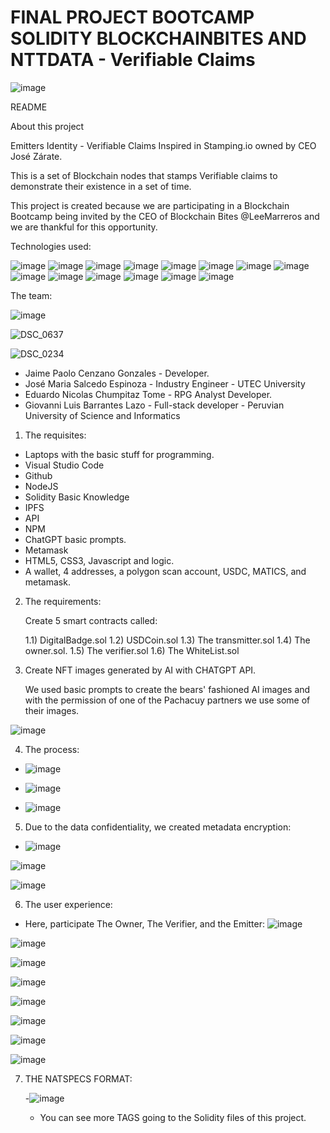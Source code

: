 #  FINAL PROJECT BOOTCAMP SOLIDITY BLOCKCHAINBITES AND NTTDATA - Verifiable Claims
![image](https://github.com/JPCenz/afirmaciones-verificables-dapp/assets/7441208/9e98fd24-9ad5-4257-baaf-8c867aa6646b)

README

About this project

Emitters Identity  - Verifiable Claims Inspired in Stamping.io owned by CEO José Zárate.

This is a set of Blockchain nodes that stamps Verifiable claims to demonstrate their existence in a set of time.

This project is created because we are participating in a Blockchain Bootcamp being invited by the CEO of Blockchain Bites @LeeMarreros and we are thankful for this opportunity.

Technologies used:

![image](https://github.com/JPCenz/afirmaciones-verificables-dapp/assets/7441208/c89abda6-3f76-42ae-a094-01eedf3b0a5c)
![image](https://github.com/JPCenz/afirmaciones-verificables-dapp/assets/7441208/f0accb9a-232e-4505-bdbc-ed7e727421b6)
![image](https://github.com/JPCenz/afirmaciones-verificables-dapp/assets/7441208/6817077f-389c-45da-8a40-4398b2232ff8)
![image](https://github.com/JPCenz/afirmaciones-verificables-dapp/assets/7441208/1ef753ec-09e5-4602-b033-5ad5106623be)
![image](https://github.com/JPCenz/afirmaciones-verificables-dapp/assets/7441208/6a14b9b2-0c8a-4e7f-9be9-0249cd366600)
![image](https://github.com/JPCenz/afirmaciones-verificables-dapp/assets/7441208/99117ad2-b9a3-4db8-9ca2-67d0b54eee58)
![image](https://github.com/JPCenz/afirmaciones-verificables-dapp/assets/7441208/26d37028-2766-4df5-94a0-d46bdc76d4bf)
![image](https://github.com/JPCenz/afirmaciones-verificables-dapp/assets/7441208/fd8c7815-7b8a-46dc-9543-c8db4b30b267)
![image](https://github.com/JPCenz/afirmaciones-verificables-dapp/assets/7441208/47733948-b0d5-47c0-ae4c-974864a309cf)
![image](https://github.com/JPCenz/afirmaciones-verificables-dapp/assets/7441208/b54953bb-2082-43e2-b73c-6202e9598bae)
![image](https://github.com/JPCenz/afirmaciones-verificables-dapp/assets/7441208/e809a174-5b66-4ede-b97c-e4fb0ee5a878)
![image](https://github.com/JPCenz/afirmaciones-verificables-dapp/assets/7441208/5fcbea3e-5049-4d41-9c7f-05d15c8020d7)
![image](https://github.com/JPCenz/afirmaciones-verificables-dapp/assets/7441208/ca5e6563-497d-423c-a878-08967edaf329)
![image](https://github.com/JPCenz/afirmaciones-verificables-dapp/assets/7441208/3a82a2cf-5b6e-4958-99b5-e3834175acd8)

          
The team:

![image](https://github.com/JPCenz/afirmaciones-verificables-dapp/assets/7441208/8e69b241-279e-4d1d-9293-0722e5ba9c68)

![DSC_0637](https://github.com/JPCenz/afirmaciones-verificables-dapp/assets/7441208/d3c4b52d-6032-42ff-baf2-04be05530800)

![DSC_0234](https://github.com/JPCenz/afirmaciones-verificables-dapp/assets/7441208/10ee6f23-8a84-49c7-a533-afd384bdeb93)


- Jaime Paolo Cenzano Gonzales - Developer.
- José Maria Salcedo Espinoza - Industry Engineer - UTEC University
- Eduardo Nicolas Chumpitaz Tome -  RPG Analyst Developer.
- Giovanni Luis Barrantes Lazo - Full-stack developer - Peruvian University of Science and Informatics

1) The requisites:

  - Laptops with the basic stuff for programming.
  - Visual Studio Code
  - Github
  - NodeJS
  - Solidity Basic Knowledge
  - IPFS
  - API
  - NPM
  - ChatGPT basic prompts.
  - Metamask
  - HTML5, CSS3, Javascript and logic.
  - A wallet, 4 addresses, a polygon scan account, USDC, MATICS, and metamask.

2) The requirements:

   Create 5 smart contracts called:

    1.1) DigitalBadge.sol
    1.2) USDCoin.sol
    1.3) The transmitter.sol
    1.4) The owner.sol.
    1.5) The verifier.sol
    1.6) The WhiteList.sol
 
3) Create NFT images generated by AI with CHATGPT API.

      We used basic prompts to create the bears' fashioned AI images and with the permission of one of the Pachacuy partners we use some of their images. 

![image](https://github.com/JPCenz/afirmaciones-verificables-dapp/assets/7441208/98e2a16c-e6d9-48c8-b2b1-e43934b51612)


4)  The process:

-  ![image](https://github.com/JPCenz/afirmaciones-verificables-dapp/assets/7441208/a7fd7a59-91e3-4850-9fe3-bb79bd5c82bd)

-  ![image](https://github.com/JPCenz/afirmaciones-verificables-dapp/assets/7441208/0053601e-12b7-4929-8c3b-5438af39fc14)

-  ![image](https://github.com/JPCenz/afirmaciones-verificables-dapp/assets/7441208/a6d923f5-e27b-4d88-9e70-fbaf0673349b)

5)  Due to the data confidentiality, we created metadata encryption:

- ![image](https://github.com/JPCenz/afirmaciones-verificables-dapp/assets/7441208/49a962dc-a92a-4b51-9ef7-6e66d0345973)

![image](https://github.com/JPCenz/afirmaciones-verificables-dapp/assets/7441208/fb2f8a90-4bde-4736-bb9a-51173fb56e2d)

![image](https://github.com/JPCenz/afirmaciones-verificables-dapp/assets/7441208/daa9ef78-d774-45ed-939d-cb942404de6e)

6) The user experience:
  - Here, participate The Owner, The Verifier, and the Emitter:
![image](https://github.com/JPCenz/afirmaciones-verificables-dapp/assets/7441208/97102224-2f98-4ccf-8bfc-5ae0c6fc03e1)

![image](https://github.com/JPCenz/afirmaciones-verificables-dapp/assets/7441208/87466f19-7430-4c1e-8b8e-49f91e257bef)

![image](https://github.com/JPCenz/afirmaciones-verificables-dapp/assets/7441208/85e4a2f5-3b7f-4a35-a705-20eb66c889d3)

![image](https://github.com/JPCenz/afirmaciones-verificables-dapp/assets/7441208/bccb2607-5d0d-406d-835c-06b54f7b5bbb)

![image](https://github.com/JPCenz/afirmaciones-verificables-dapp/assets/7441208/30bb9805-f0a6-4f04-a331-2a33870dfbfd)


![image](https://github.com/JPCenz/afirmaciones-verificables-dapp/assets/7441208/e910517e-e0e8-4ac4-9e69-20e624574806)

![image](https://github.com/JPCenz/afirmaciones-verificables-dapp/assets/7441208/4f9d2bcd-9302-4e24-8f3c-1816612c1c57)

![image](https://github.com/JPCenz/afirmaciones-verificables-dapp/assets/7441208/fbac8dd4-7948-45ac-b9b4-05be68bca835)

7) THE NATSPECS FORMAT:

   -![image](https://github.com/JPCenz/afirmaciones-verificables-dapp/assets/7441208/4ed50353-152b-4112-8fb4-4fc2067d9948)

   - You can see more TAGS going to the Solidity files of this project.
  
     
   
